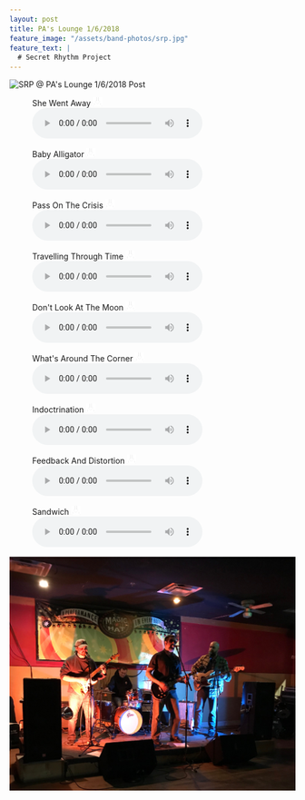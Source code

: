 ```yaml
---
layout: post
title: PA's Lounge 1/6/2018
feature_image: "/assets/band-photos/srp.jpg"
feature_text: |
  # Secret Rhythm Project
---
```


![SRP @ PA's Lounge 1/6/2018 Post](/assets/posters/2018-01-06-pas-lounge.jpg)

<figure><figcaption>She Went Away <a href="/assets/music/2018-01-06/01-She Went Away.mp3" download  class="dl"><img src="/assets/download.png" width="16"></a></figcaption><audio controls src="/assets/music/2018-01-06/01-She Went Away.mp3"></audio></figure>

<figure><figcaption>Baby Alligator <a href="/assets/music/2018-01-06/02-Baby Alligator.mp3" download  class="dl"><img src="/assets/download.png" width="16"></a></figcaption><audio controls src="/assets/music/2018-01-06/02-Baby Alligator.mp3"></audio></figure>

<figure><figcaption>Pass On The Crisis <a href="/assets/music/2018-01-06/03-Pass On The Crisis.mp3" download  class="dl"><img src="/assets/download.png" width="16"></a></figcaption><audio controls src="/assets/music/2018-01-06/03-Pass On The Crisis.mp3"></audio></figure>

<figure><figcaption>Travelling Through Time <a href="/assets/music/2018-01-06/04-Travelling Through Time.mp3" download  class="dl"><img src="/assets/download.png" width="16"></a></figcaption><audio controls src="/assets/music/2018-01-06/04-Travelling Through Time.mp3"></audio></figure>

<figure><figcaption>Don't Look At The Moon <a href="/assets/music/2018-01-06/05-Don_t Look At The Moon.mp3" download  class="dl"><img src="/assets/download.png" width="16"></a></figcaption><audio controls src="/assets/music/2018-01-06/05-Don_t Look At The Moon.mp3"></audio></figure>

<figure><figcaption>What's Around The Corner <a href="/assets/music/2018-01-06/06-What_s Around The Corner.mp3" download  class="dl"><img src="/assets/download.png" width="16"></a></figcaption><audio controls src="/assets/music/2018-01-06/06-What_s Around The Corner.mp3"></audio></figure>

<figure><figcaption>Indoctrination <a href="/assets/music/2018-01-06/07-Indoctrination.mp3" download  class="dl"><img src="/assets/download.png" width="16"></a></figcaption><audio controls src="/assets/music/2018-01-06/07-Indoctrination.mp3"></audio></figure>

<figure><figcaption>Feedback And Distortion <a href="/assets/music/2018-01-06/08-Feedback And Distortion.mp3" download  class="dl"><img src="/assets/download.png" width="16"></a></figcaption><audio controls src="/assets/music/2018-01-06/08-Feedback And Distortion.mp3"></audio></figure>

<figure><figcaption>Sandwich <a href="/assets/music/2018-01-06/09-Sandwich.mp3" download  class="dl"><img src="/assets/download.png" width="16"></a></figcaption><audio controls src="/assets/music/2018-01-06/09-Sandwich.mp3"></audio></figure>

![SRP @ PA's Lounge 1/6/2018 Band Photo](/assets/band-photos/2018-01-06-pas-lounge-band.jpg)
